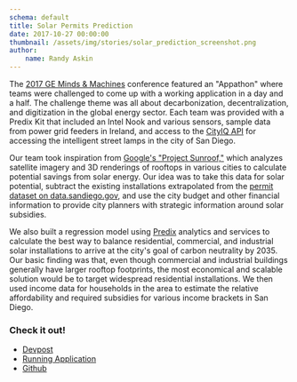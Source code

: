 ```yaml
---
schema: default
title: Solar Permits Prediction
date: 2017-10-27 00:00:00
thumbnail: /assets/img/stories/solar_prediction_screenshot.png
author:
    name: Randy Askin
---
```

The [2017 GE Minds & Machines](https://www.ge.com/digital/minds-machines) conference featured an "Appathon" where teams were challenged to come up with a working application in a day and a half. The challenge theme was all about decarbonization, decentralization, and digitization in the global energy sector. Each team was provided with a Predix Kit that included an Intel Nook and various sensors, sample data from power grid feeders in Ireland, and access to the [CityIQ API](http://developer.currentbyge.com/cityiq) for accessing the intelligent street lamps in the city of San Diego.

<!--more-->

Our team took inspiration from [Google's "Project Sunroof,"](https://www.google.com/get/sunroof/data-explorer/) which analyzes satellite imagery and 3D renderings of rooftops in various cities to calculate potential savings from solar energy. Our idea was to take this data for solar potential, subtract the existing installations extrapolated from the [permit dataset on data.sandiego.gov](https://data.sandiego.gov/datasets/solar-permits/), and use the city budget and other financial information to provide city planners with strategic information around solar subsidies.

We also built a regression model using [Predix](http://predix.io) analytics and services to calculate the best way to balance residential, commercial, and industrial solar installations to arrive at the city's goal of carbon neutrality by 2035. Our basic finding was that, even though commercial and industrial buildings generally have larger rooftop footprints, the most economical and scalable solution would be to target widespread residential installations. We then used income data for households in the area to estimate the relative affordability and required subsidies for various income brackets in San Diego.

### Check it out!

* [Devpost](https://devpost.com/software/mm17)
* [Running Application](https://solar-sd.run.aws-usw02-pr.ice.predix.io/)
* [Github](https://github.com/randyaskin/mm17)
